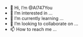 - 👋 Hi, I’m @Al747You
- 👀 I’m interested in ...
- 🌱 I’m currently learning ...
- 💞️ I’m looking to collaborate on ...
- 📫 How to reach me ...

<!---
Al747You/Al747You is a ✨ special ✨ repository because its `README.md` (this file) appears on your GitHub profile.
You can click the Preview link to take a look at your changes.
--->
